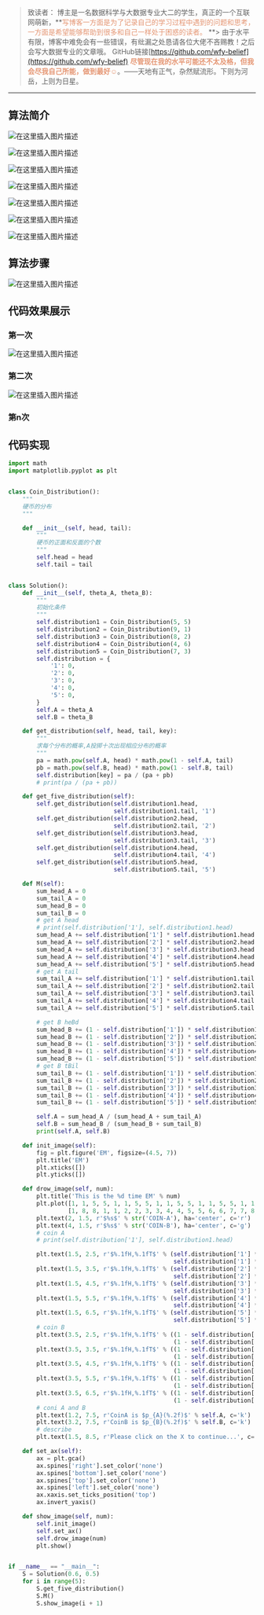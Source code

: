 > 致读者： 博主是一名数据科学与大数据专业大二的学生，真正的一个互联网萌新，**<font color='#e59572'>写博客一方面是为了记录自己的学习过程中遇到的问题和思考，一方面是希望能够帮助到很多和自己一样处于困惑的读者。</font>
> **> 由于水平有限，博客中难免会有一些错误，有纰漏之处恳请各位大佬不吝赐教！之后会写大数据专业的文章哦。
> GitHub链接[https://github.com/wfy-belief](https://github.com/wfy-belief)
> **<font color='#e59572'>尽管现在我的水平可能还不太及格，但我会尽我自己所能，做到最好☺</font>**。——天地有正气，杂然赋流形。下则为河岳，上则为日星。

---

## 算法简介

![在这里插入图片描述](https://img-blog.csdnimg.cn/20201103183008376.png#pic_center)

![在这里插入图片描述](https://img-blog.csdnimg.cn/20201103183049393.png?x-oss-process=image/watermark,type_ZmFuZ3poZW5naGVpdGk,shadow_10,text_aHR0cHM6Ly9ibG9nLmNzZG4ubmV0L3dlaXhpbl80MzkwNjc5OQ==,size_16,color_FFFFFF,t_70#pic_center)

![在这里插入图片描述](https://img-blog.csdnimg.cn/20201103183218467.png?x-oss-process=image/watermark,type_ZmFuZ3poZW5naGVpdGk,shadow_10,text_aHR0cHM6Ly9ibG9nLmNzZG4ubmV0L3dlaXhpbl80MzkwNjc5OQ==,size_16,color_FFFFFF,t_70#pic_center)

![在这里插入图片描述](https://img-blog.csdnimg.cn/20201103183248419.png?x-oss-process=image/watermark,type_ZmFuZ3poZW5naGVpdGk,shadow_10,text_aHR0cHM6Ly9ibG9nLmNzZG4ubmV0L3dlaXhpbl80MzkwNjc5OQ==,size_16,color_FFFFFF,t_70#pic_center)

![在这里插入图片描述](https://img-blog.csdnimg.cn/20201103183316120.png?x-oss-process=image/watermark,type_ZmFuZ3poZW5naGVpdGk,shadow_10,text_aHR0cHM6Ly9ibG9nLmNzZG4ubmV0L3dlaXhpbl80MzkwNjc5OQ==,size_16,color_FFFFFF,t_70#pic_center)

![在这里插入图片描述](https://img-blog.csdnimg.cn/20201103183331413.png#pic_center)

![在这里插入图片描述](https://img-blog.csdnimg.cn/20201103183353301.png?x-oss-process=image/watermark,type_ZmFuZ3poZW5naGVpdGk,shadow_10,text_aHR0cHM6Ly9ibG9nLmNzZG4ubmV0L3dlaXhpbl80MzkwNjc5OQ==,size_16,color_FFFFFF,t_70#pic_center)

## 算法步骤



![在这里插入图片描述](https://img-blog.csdnimg.cn/20201103183432986.png?x-oss-process=image/watermark,type_ZmFuZ3poZW5naGVpdGk,shadow_10,text_aHR0cHM6Ly9ibG9nLmNzZG4ubmV0L3dlaXhpbl80MzkwNjc5OQ==,size_16,color_FFFFFF,t_70#pic_center)

## 代码效果展示

### 第一次

![在这里插入图片描述](https://img-blog.csdnimg.cn/20201103183525772.png?x-oss-process=image/watermark,type_ZmFuZ3poZW5naGVpdGk,shadow_10,text_aHR0cHM6Ly9ibG9nLmNzZG4ubmV0L3dlaXhpbl80MzkwNjc5OQ==,size_16,color_FFFFFF,t_70#pic_center)

### 第二次

![在这里插入图片描述](https://img-blog.csdnimg.cn/20201103183550758.png?x-oss-process=image/watermark,type_ZmFuZ3poZW5naGVpdGk,shadow_10,text_aHR0cHM6Ly9ibG9nLmNzZG4ubmV0L3dlaXhpbl80MzkwNjc5OQ==,size_16,color_FFFFFF,t_70#pic_center)

### 第n次





## 代码实现

```python
import math
import matplotlib.pyplot as plt


class Coin_Distribution():
    """
    硬币的分布
    """

    def __init__(self, head, tail):
        """
        硬币的正面和反面的个数
        """
        self.head = head
        self.tail = tail


class Solution():
    def __init__(self, theta_A, theta_B):
        """
        初始化条件
        """
        self.distribution1 = Coin_Distribution(5, 5)
        self.distribution2 = Coin_Distribution(9, 1)
        self.distribution3 = Coin_Distribution(8, 2)
        self.distribution4 = Coin_Distribution(4, 6)
        self.distribution5 = Coin_Distribution(7, 3)
        self.distribution = {
            '1': 0,
            '2': 0,
            '3': 0,
            '4': 0,
            '5': 0,
        }
        self.A = theta_A
        self.B = theta_B

    def get_distribution(self, head, tail, key):
        """
        求每个分布的概率,A投掷十次出现相应分布的概率
        """
        pa = math.pow(self.A, head) * math.pow(1 - self.A, tail)
        pb = math.pow(self.B, head) * math.pow(1 - self.B, tail)
        self.distribution[key] = pa / (pa + pb)
        # print(pa / (pa + pb))

    def get_five_distribution(self):
        self.get_distribution(self.distribution1.head,
                              self.distribution1.tail, '1')
        self.get_distribution(self.distribution2.head,
                              self.distribution2.tail, '2')
        self.get_distribution(self.distribution3.head,
                              self.distribution3.tail, '3')
        self.get_distribution(self.distribution4.head,
                              self.distribution4.tail, '4')
        self.get_distribution(self.distribution5.head,
                              self.distribution5.tail, '5')

    def M(self):
        sum_head_A = 0
        sum_tail_A = 0
        sum_head_B = 0
        sum_tail_B = 0
        # get A head
        # print(self.distribution['1'], self.distribution1.head)
        sum_head_A += self.distribution['1'] * self.distribution1.head
        sum_head_A += self.distribution['2'] * self.distribution2.head
        sum_head_A += self.distribution['3'] * self.distribution3.head
        sum_head_A += self.distribution['4'] * self.distribution4.head
        sum_head_A += self.distribution['5'] * self.distribution5.head
        # get A tail
        sum_tail_A += self.distribution['1'] * self.distribution1.tail
        sum_tail_A += self.distribution['2'] * self.distribution2.tail
        sum_tail_A += self.distribution['3'] * self.distribution3.tail
        sum_tail_A += self.distribution['4'] * self.distribution4.tail
        sum_tail_A += self.distribution['5'] * self.distribution5.tail

        # get B heBd
        sum_head_B += (1 - self.distribution['1']) * self.distribution1.head
        sum_head_B += (1 - self.distribution['2']) * self.distribution2.head
        sum_head_B += (1 - self.distribution['3']) * self.distribution3.head
        sum_head_B += (1 - self.distribution['4']) * self.distribution4.head
        sum_head_B += (1 - self.distribution['5']) * self.distribution5.head
        # get B tBil
        sum_tail_B += (1 - self.distribution['1']) * self.distribution1.tail
        sum_tail_B += (1 - self.distribution['2']) * self.distribution2.tail
        sum_tail_B += (1 - self.distribution['3']) * self.distribution3.tail
        sum_tail_B += (1 - self.distribution['4']) * self.distribution4.tail
        sum_tail_B += (1 - self.distribution['5']) * self.distribution5.tail

        self.A = sum_head_A / (sum_head_A + sum_tail_A)
        self.B = sum_head_B / (sum_head_B + sum_tail_B)
        print(self.A, self.B)

    def init_image(self):
        fig = plt.figure('EM', figsize=(4.5, 7))
        plt.title('EM')
        plt.xticks([])
        plt.yticks([])

    def drow_image(self, num):
        plt.title('This is the %d time EM' % num)
        plt.plot([1, 1, 5, 5, 1, 1, 5, 5, 1, 1, 5, 5, 1, 1, 5, 5, 1, 1, 3, 3],
                 [1, 8, 8, 1, 1, 2, 2, 3, 3, 4, 4, 5, 5, 6, 6, 7, 7, 8, 8, 1])
        plt.text(2, 1.5, r'$%s$' % str('COIN-A'), ha='center', c='r')
        plt.text(4, 1.5, r'$%s$' % str('COIN-B'), ha='center', c='g')
        # coin A
        # print(self.distribution['1'], self.distribution1.head)

        plt.text(1.5, 2.5, r'$%.1fH,%.1fT$' % (self.distribution['1'] * self.distribution1.head,
                                               self.distribution['1'] * self.distribution1.tail), c='r')
        plt.text(1.5, 3.5, r'$%.1fH,%.1fT$' % (self.distribution['2'] * self.distribution2.head,
                                               self.distribution['2'] * self.distribution2.tail), c='r')
        plt.text(1.5, 4.5, r'$%.1fH,%.1fT$' % (self.distribution['3'] * self.distribution3.head,
                                               self.distribution['3'] * self.distribution3.tail), c='r')
        plt.text(1.5, 5.5, r'$%.1fH,%.1fT$' % (self.distribution['4'] * self.distribution4.head,
                                               self.distribution['4'] * self.distribution4.tail), c='r')
        plt.text(1.5, 6.5, r'$%.1fH,%.1fT$' % (self.distribution['5'] * self.distribution5.head,
                                               self.distribution['5'] * self.distribution5.tail), c='r')
        # coin B
        plt.text(3.5, 2.5, r'$%.1fH,%.1fT$' % ((1 - self.distribution['1']) * self.distribution1.head,
                                               (1 - self.distribution['1']) * self.distribution1.tail), c='g')
        plt.text(3.5, 3.5, r'$%.1fH,%.1fT$' % ((1 - self.distribution['2']) * self.distribution2.head,
                                               (1 - self.distribution['2']) * self.distribution2.tail), c='g')
        plt.text(3.5, 4.5, r'$%.1fH,%.1fT$' % ((1 - self.distribution['3']) * self.distribution3.head,
                                               (1 - self.distribution['3']) * self.distribution3.tail), c='g')
        plt.text(3.5, 5.5, r'$%.1fH,%.1fT$' % ((1 - self.distribution['4']) * self.distribution4.head,
                                               (1 - self.distribution['4']) * self.distribution4.tail), c='g')
        plt.text(3.5, 6.5, r'$%.1fH,%.1fT$' % ((1 - self.distribution['5']) * self.distribution5.head,
                                               (1 - self.distribution['5']) * self.distribution5.tail), c='g')
        # coni A and B
        plt.text(1.2, 7.5, r'CoinA is $p_{A}(%.2f)$' % self.A, c='k')
        plt.text(3.2, 7.5, r'CoinB is $p_{B}(%.2f)$' % self.B, c='k')
        # describe
        plt.text(1.5, 8.5, r'Please click on the X to continue...', c='b')

    def set_ax(self):
        ax = plt.gca()
        ax.spines['right'].set_color('none')
        ax.spines['bottom'].set_color('none')
        ax.spines['top'].set_color('none')
        ax.spines['left'].set_color('none')
        ax.xaxis.set_ticks_position('top')
        ax.invert_yaxis()

    def show_image(self, num):
        self.init_image()
        self.set_ax()
        self.drow_image(num)
        plt.show()


if __name__ == "__main__":
    S = Solution(0.6, 0.5)
    for i in range(5):
        S.get_five_distribution()
        S.M()
        S.show_image(i + 1)


```

